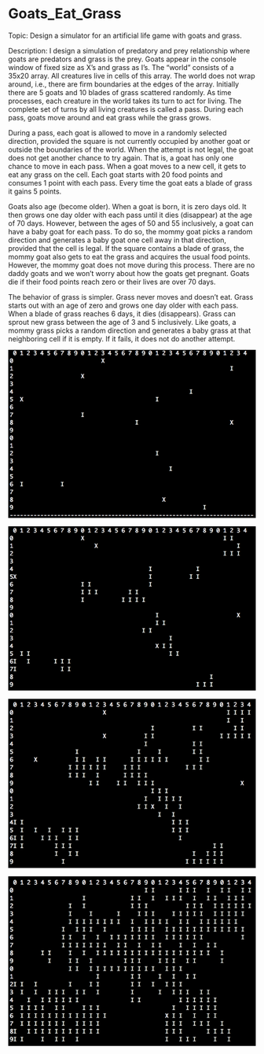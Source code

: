 # Goats_Eat_Grass
Topic: Design a simulator for an artificial life game with goats and grass.

Description: I design a simulation of predatory and prey relationship where goats are predators and grass is the prey. Goats appear in the console window of fixed size as X’s and grass as I’s.
The “world” consists of a 35x20 array. All creatures live in cells of this array. The world does not wrap around, i.e., there are firm boundaries at the edges of the array. Initially there are 5 goats and 10 blades of grass scattered randomly. As time processes, each creature in the world takes its turn to act for living. The complete set of turns by all living creatures is called a pass. During each pass, goats move around and eat grass while the grass grows. 

During a pass, each goat is allowed to move in a randomly selected direction, provided the square is not currently occupied by another goat or outside the boundaries of the world. When the attempt is not legal, the goat does not get another chance to try again. That is, a goat has only one chance to move in each pass. When a goat moves to a new cell, it gets to eat any grass on the cell. Each goat starts with 20 food points and consumes 1 point with each pass. Every time the goat eats a blade of grass it gains 5 points.

Goats also age (become older). When a goat is born, it is zero days old. It then grows one day older with each pass until it dies (disappear) at the age of 70 days. However, between the ages of 50 and 55 inclusively, a goat can have a baby goat for each pass. To do so, the mommy goat picks a random direction and generates a baby goat one cell away in that direction, provided that the cell is legal. If the square contains a blade of grass, the mommy goat also gets to eat the grass and acquires the usual food points. However, the mommy goat does not move during this process. There are no daddy goats and we won’t worry about how the goats get pregnant. Goats die if their food points reach zero or their lives are over 70 days.

The behavior of grass is simpler. Grass never moves and doesn’t eat. Grass starts out with an age of zero and grows one day older with each pass. When a blade of grass reaches 6 days, it dies (disappears). Grass can sprout new grass between the age of 3 and 5 inclusively. Like goats, a mommy grass picks a random direction and generates a baby grass at that neighboring cell if it is empty. If it fails, it does not do another attempt. 


![image](https://github.com/ting20000119/Goats_Eat_Grass/blob/main/img/demo1.png)

![image](https://github.com/ting20000119/Goats_Eat_Grass/blob/main/img/demo2.png)

![image](https://github.com/ting20000119/Goats_Eat_Grass/blob/main/img/demo3.png)

![image](https://github.com/ting20000119/Goats_Eat_Grass/blob/main/img/demo4.png)
